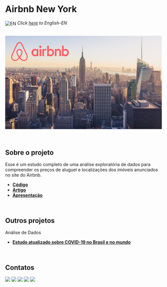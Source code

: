 # Airbnb New York

<img align="center" alt="EN" height="30" width="30" src="https://em-content.zobj.net/thumbs/120/whatsapp/326/flag-united-states_1f1fa-1f1f8.png"> _Click [here](https://github.com/raffaloffredo/airbnb_new_york) to English-EN_   
<br/>

<p align="center">
  <img src="airbnb_newyork1.png" height=300px>
</p>
<br/>

## Sobre o projeto
Esse é um estudo completo de uma análise exploratória de dados para compreender os preços de aluguel e localizações dos imóveis anunciados no site do Airbnb.


* **[Código](https://github.com/raffaloffredo/airbnb_new_york_portuguese/blob/main/Analisando_os_Dados_do_Airbnb_em_New_York.ipynb)**
* **[Artigo](https://medium.com/@loffredo.ds/análise-de-dados-do-airbnb-em-new-york-fdec36c16eeb)**
* **[Apresentação](https://docs.google.com/presentation/d/1UkLPBhimujP2016lcDTqo4DMj9vOsvwc/edit?usp=sharing&ouid=103029889753705682175&rtpof=true&sd=true)**
<br/>

## Outros projetos

Análise de Dados
* **[Estudo atualizado sobre COVID-19 no Brasil e no mundo](https://github.com/raffaloffredo/covid_2023_portuguese)**
<br/>

 ## Contatos
<div>
  <a href="https://www.linkedin.com/in/raffaela-loffredo/?locale=en_US" target="_blank"><img src="https://img.shields.io/badge/-LinkedIn-%230077B5?style=for-the-badge&logo=linkedin&logoColor=white" target="_blank"></a>
  <a href="https://sites.google.com/view/loffredo/" target="_blank"><img src="https://img.shields.io/badge/website-000000?style=for-the-badge&logo=About.me&logoColor=white"></a>
  <a href = "mailto:raffaloffredo@protonmail.com"><img src="https://img.shields.io/badge/ProtonMail-8B89CC?style=for-the-badge&logo=protonmail&logoColor=white" target="_blank"></a>
  <a href="https://instagram.com/loffredo.ds" target="_blank"><img src="https://img.shields.io/badge/-Instagram-%23E4405F?style=for-the-badge&logo=instagram&logoColor=white" target="_blank"></a>
  <a href="https://medium.com/@loffredo.ds" target="_blank"><img src="https://img.shields.io/badge/Medium-12100E?style=for-the-badge&logo=medium&logoColor=white"></a>
</div>
